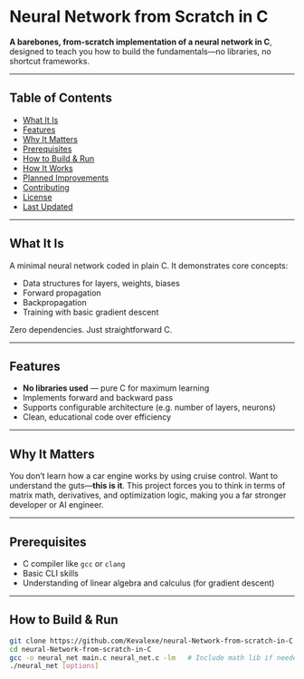 # Neural Network from Scratch in C

**A barebones, from-scratch implementation of a neural network in C**, designed to teach you how to build the fundamentals—no libraries, no shortcut frameworks.

---

## Table of Contents

- [What It Is](#what-it-is)  
- [Features](#features)  
- [Why It Matters](#why-it-matters)  
- [Prerequisites](#prerequisites)  
- [How to Build & Run](#how-to-build--run)  
- [How It Works](#how-it-works)  
- [Planned Improvements](#planned-improvements)  
- [Contributing](#contributing)  
- [License](#license)  
- [Last Updated](#last-updated)

---

## What It Is

A minimal neural network coded in plain C. It demonstrates core concepts:
- Data structures for layers, weights, biases  
- Forward propagation  
- Backpropagation  
- Training with basic gradient descent  

Zero dependencies. Just straightforward C.

---

## Features

- **No libraries used** — pure C for maximum learning  
- Implements forward and backward pass  
- Supports configurable architecture (e.g. number of layers, neurons)  
- Clean, educational code over efficiency  

---

## Why It Matters

You don’t learn how a car engine works by using cruise control. Want to understand the guts—**this is it**. This project forces you to think in terms of matrix math, derivatives, and optimization logic, making you a far stronger developer or AI engineer.

---

## Prerequisites

- C compiler like `gcc` or `clang`  
- Basic CLI skills  
- Understanding of linear algebra and calculus (for gradient descent)

---

## How to Build & Run

```bash
git clone https://github.com/Kevalexe/neural-Network-from-scratch-in-C.git
cd neural-Network-from-scratch-in-C
gcc -o neural_net main.c neural_net.c -lm   # Include math lib if needed
./neural_net [options]
